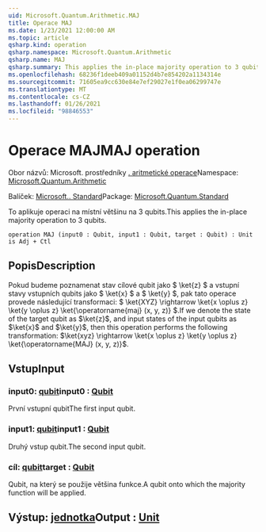 ```yaml
---
uid: Microsoft.Quantum.Arithmetic.MAJ
title: Operace MAJ
ms.date: 1/23/2021 12:00:00 AM
ms.topic: article
qsharp.kind: operation
qsharp.namespace: Microsoft.Quantum.Arithmetic
qsharp.name: MAJ
qsharp.summary: This applies the in-place majority operation to 3 qubits.
ms.openlocfilehash: 68236f1deeb409a01152d4b7e854202a1134314e
ms.sourcegitcommit: 71605ea9cc630e84e7ef29027e1f0ea06299747e
ms.translationtype: MT
ms.contentlocale: cs-CZ
ms.lasthandoff: 01/26/2021
ms.locfileid: "98846553"
---
```

# <a name="maj-operation"></a><span data-ttu-id="9b53f-102">Operace MAJ</span><span class="sxs-lookup"><span data-stu-id="9b53f-102">MAJ operation</span></span>

<span data-ttu-id="9b53f-103">Obor názvů: Microsoft. prostředníky [. aritmetické operace](xref:Microsoft.Quantum.Arithmetic)</span><span class="sxs-lookup"><span data-stu-id="9b53f-103">Namespace: [Microsoft.Quantum.Arithmetic](xref:Microsoft.Quantum.Arithmetic)</span></span>

<span data-ttu-id="9b53f-104">Balíček: [Microsoft.. Standard](https://nuget.org/packages/Microsoft.Quantum.Standard)</span><span class="sxs-lookup"><span data-stu-id="9b53f-104">Package: [Microsoft.Quantum.Standard](https://nuget.org/packages/Microsoft.Quantum.Standard)</span></span>


<span data-ttu-id="9b53f-105">To aplikuje operaci na místní většinu na 3 qubits.</span><span class="sxs-lookup"><span data-stu-id="9b53f-105">This applies the in-place majority operation to 3 qubits.</span></span>

```qsharp
operation MAJ (input0 : Qubit, input1 : Qubit, target : Qubit) : Unit is Adj + Ctl
```


## <a name="description"></a><span data-ttu-id="9b53f-106">Popis</span><span class="sxs-lookup"><span data-stu-id="9b53f-106">Description</span></span>

<span data-ttu-id="9b53f-107">Pokud budeme poznamenat stav cílové qubit jako $ \ket{z} $ a vstupní stavy vstupních qubits jako $ \ket{x} $ a $ \ket{y} $, pak tato operace provede následující transformaci: $ \ket{XYZ} \rightarrow \ket{x \oplus z} \ket{y \oplus z} \ket{\operatorname{maj} (x, y, z)} $.</span><span class="sxs-lookup"><span data-stu-id="9b53f-107">If we denote the state of the target qubit as $\ket{z}$, and input states of the input qubits as $\ket{x}$ and $\ket{y}$, then this operation performs the following transformation: $\ket{xyz} \rightarrow \ket{x \oplus z} \ket{y \oplus z} \ket{\operatorname{MAJ} (x, y, z)}$.</span></span>

## <a name="input"></a><span data-ttu-id="9b53f-108">Vstup</span><span class="sxs-lookup"><span data-stu-id="9b53f-108">Input</span></span>

### <a name="input0--qubit"></a><span data-ttu-id="9b53f-109">input0: [qubit](xref:microsoft.quantum.lang-ref.qubit)</span><span class="sxs-lookup"><span data-stu-id="9b53f-109">input0 : [Qubit](xref:microsoft.quantum.lang-ref.qubit)</span></span>

<span data-ttu-id="9b53f-110">První vstupní qubit</span><span class="sxs-lookup"><span data-stu-id="9b53f-110">The first input qubit.</span></span>


### <a name="input1--qubit"></a><span data-ttu-id="9b53f-111">input1: [qubit](xref:microsoft.quantum.lang-ref.qubit)</span><span class="sxs-lookup"><span data-stu-id="9b53f-111">input1 : [Qubit](xref:microsoft.quantum.lang-ref.qubit)</span></span>

<span data-ttu-id="9b53f-112">Druhý vstup qubit.</span><span class="sxs-lookup"><span data-stu-id="9b53f-112">The second input qubit.</span></span>


### <a name="target--qubit"></a><span data-ttu-id="9b53f-113">cíl: [qubit](xref:microsoft.quantum.lang-ref.qubit)</span><span class="sxs-lookup"><span data-stu-id="9b53f-113">target : [Qubit](xref:microsoft.quantum.lang-ref.qubit)</span></span>

<span data-ttu-id="9b53f-114">Qubit, na který se použije většina funkce.</span><span class="sxs-lookup"><span data-stu-id="9b53f-114">A qubit onto which the majority function will be applied.</span></span>



## <a name="output--unit"></a><span data-ttu-id="9b53f-115">Výstup: [jednotka](xref:microsoft.quantum.lang-ref.unit)</span><span class="sxs-lookup"><span data-stu-id="9b53f-115">Output : [Unit](xref:microsoft.quantum.lang-ref.unit)</span></span>

